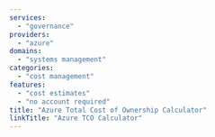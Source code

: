 ```yaml
---
services:
  - "governance"
providers:
  - "azure"
domains:
  - "systems management"
categories:
  - "cost management"
features:
  - "cost estimates"
  - "no account required"
title: "Azure Total Cost of Ownership Calculator"
linkTitle: "Azure TCO Calculator"
---
```

